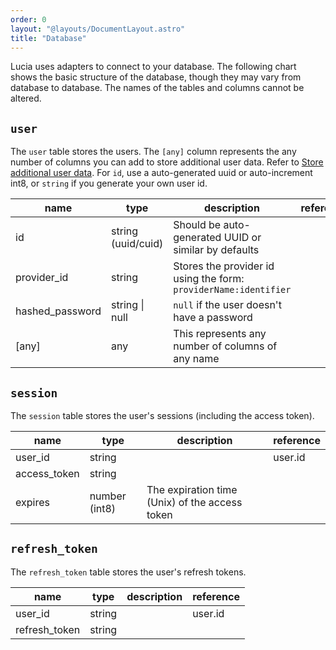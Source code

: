 ```yaml
---
order: 0
layout: "@layouts/DocumentLayout.astro"
title: "Database"
---
```


Lucia uses adapters to connect to your database. The following chart shows the basic structure of the database, though they may vary from database to database. The names of the tables and columns cannot be altered.

## `user`

The `user` table stores the users. The `[any]` column represents the any number of columns you can add to store additional user data. Refer to [Store additional user data](/learn/basics/store-additional-user-data). For `id`, use a auto-generated uuid or auto-increment int8, or `string` if you generate your own user id.

| name            | type               | description                                                      | reference |
| --------------- | ------------------ | ---------------------------------------------------------------- | --------- |
| id              | string (uuid/cuid) | Should be auto-generated UUID or similar by defaults             |           |
| provider_id     | string             | Stores the provider id using the form: `providerName:identifier` |           |
| hashed_password | string \| null     | `null` if the user doesn't have a password                       |           |
| [any]           | any                | This represents any number of columns of any name                |

## `session`

The `session` table stores the user's sessions (including the access token).

| name         | type          | description                                    | reference |
| ------------ | ------------- | ---------------------------------------------- | --------- |
| user_id      | string        |                                                | user.id   |
| access_token | string        |                                                |           |
| expires      | number (int8) | The expiration time (Unix) of the access token |           |

## `refresh_token`

The `refresh_token` table stores the user's refresh tokens.

| name          | type   | description | reference |
| ------------- | ------ | ----------- | --------- |
| user_id       | string |             | user.id   |
| refresh_token | string |             |           |
